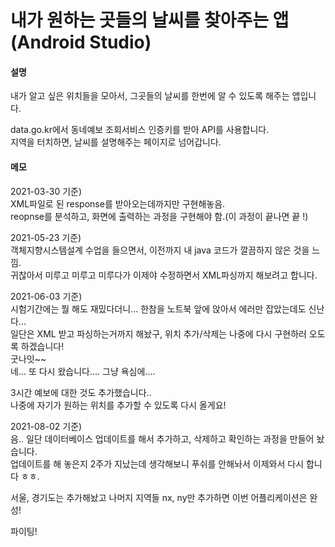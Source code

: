 내가 원하는 곳들의 날씨를 찾아주는 앱 (Android Studio)
================================================================

#### 설명
내가 알고 싶은 위치들을 모아서, 그곳들의 날씨를 한번에 알 수 있도록 해주는 앱입니다.

data.go.kr에서 동네예보 조회서비스 인증키를 받아 API를 사용합니다.  
지역을 터치하면, 날씨를 설명해주는 페이지로 넘어갑니다.  

#### 메모
2021-03-30 기준)  
XML파일로 된 response를 받아오는데까지만 구현해놓음.  
reopnse를 분석하고, 화면에 출력하는 과정을 구현해야 함.(이 과정이 끝나면 끝 !)  

2021-05-23 기준)  
객체지향시스템설계 수업을 들으면서, 이전까지 내 java 코드가 깔끔하지 않은 것을 느낌.  
귀찮아서 미루고 미루고 미루다가 이제야 수정하면서 XML파싱까지 해보려고 합니다.  

2021-06-03 기준)  
시험기간에는 뭘 해도 재밌다더니... 한참을 노트북 앞에 앉아서 에러만 잡았는데도 신난다...  
일단은 XML 받고 파싱하는거까지 해놨구, 위치 추가/삭제는 나중에 다시 구현하러 오도록 하겠습니다!  
굿나잇~~  
네... 또 다시 왔습니다.... 그냥 욕심에....  

3시간 예보에 대한 것도 추가했습니다..  
나중에 자기가 원하는 위치를 추가할 수 있도록 다시 올게요!  

2021-08-02 기준)  
음.. 일단 데이터베이스 업데이트를 해서 추가하고, 삭제하고 확인하는 과정을 만들어 놨습니다.  
업데이트를 해 놓은지 2주가 지났는데 생각해보니 푸쉬를 안해놔서 이제와서 다시 합니다 ㅎㅎ.  

서울, 경기도는 추가해놨고 나머지 지역들 nx, ny만 추가하면 이번 어플리케이션은 완성!  

파이팅!